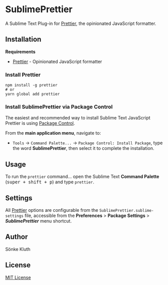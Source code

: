 # SublimePrettier


A Sublime Text Plug-in for [Prettier], the opinionated JavaScript formatter.


## Installation


**Requirements**

- [Prettier] - Opinionated JavaScript formatter

### Install Prettier

    npm install -g prettier
    # or
    yarn global add prettier

### Install SublimePrettier via Package Control

The easiest and recommended way to install Sublime Text JavaScript Prettier is
using [Package Control].

From the **main application menu**, navigate to:

- `Tools` -> `Command Palette...` -> `Package Control: Install Package`, type
  the word **SublimePrettier**, then select it to complete the installation.


## Usage

To run the `prettier` command... open the Sublime Text **Command Palette**
(<kbd>super + shift + p</kbd>) and type `prettier`.

## Settings

All [Prettier] options are configurable from the `SublimePrettier.sublime-settings`
file, accessible from the **Preferences** > **Package Settings** >
***SublimePrettier*** menu shortcut.


## Author

Sönke Kluth

## License

[MIT License]

[Prettier]: https://github.com/jlongster/prettier
[Package Control]: https://packagecontrol.io/packages/sublimeprettier
[JsPrettier]: https://github.com/soenkekluth/sublimeprettier
[Sublime Text Packages directory]: #default-st-paths "Navigate to Default Sublime Text Packages Paths"
[MIT License]: https://github.com/soenkekluth/sublimeprettier/blob/master/LICENSE.md
